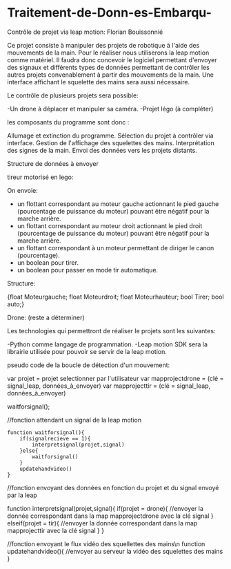 # Traitement-de-Donn-es-Embarqu-

Contrôle de projet via leap motion:             Florian Bouissonnié

Ce projet consiste à manipuler des projets de robotique à l'aide des mouvements de la main.
Pour le réaliser nous utiliserons la leap motion comme matériel.
Il faudra donc concevoir le logiciel permettant d'envoyer des signaux et différents types de données permettant
de contrôler les autres projets convenablement à partir des mouvements de la main.
Une interface affichant le squelette des mains sera aussi nécessaire.

Le contrôle de plusieurs projets sera possible:

-Un drone à déplacer et manipuler sa caméra.
-Projet légo (à compléter)

les composants du programme sont donc :

Allumage et extinction du programme.
Sélection du projet à contrôler via interface.
Gestion de l'affichage des squelettes des mains.
Interprétation des signes de la main.
Envoi des données vers les projets distants.


Structure de données à envoyer

tireur motorisé en lego:

On envoie: 
- un flottant correspondant au moteur gauche actionnant le pied gauche (pourcentage de puissance du moteur) pouvant être négatif pour la marche arrière.
- un flottant correspondant au moteur droit actionnant le pied droit (pourcentage de puissance du moteur) pouvant être négatif pour la marche arrière.
- un flottant correspondant à un moteur permettant de diriger le canon (pourcentage).
- un boolean pour tirer.
- un boolean pour passer en mode tir automatique.

Structure:

{float Moteurgauche;
 float Moteurdroit;
 float Moteurhauteur;
 bool Tirer;
 bool auto;}


 Drone: (reste a déterminer)


Les technologies qui permettront de réaliser le projets sont les suivantes:

-Python comme langage de programmation.
-Leap motion SDK sera la librairie utilisée pour pouvoir se servir de la leap motion.


pseudo code de la boucle de détection d'un mouvement:

var projet = projet selectionner par l'utilisateur
var mapprojectdrone = (clé = signal_leap, données_à_envoyer)
var mapprojecttir = (clé = signal_leap, données_à_envoyer)

waitforsignal();

//fonction attendant un signal de la leap motion

	function waitforsignal(){
		if(signalrecieve == 1){
			interpretsignal(projet,signal)
		}else{
			waitforsignal()
		}
		updatehandvideo()
	}

//fonction envoyant des données en fonction du projet et du signal envoyé par la leap

function interpretsignal(projet,signal){
    if(projet = drone){
        //envoyer la donnée correspondant dans la map mapprojectdrone avec la clé signal
    }
    elseif(projet = tir){
        //envoyer la donnée correspondant dans la map mapprojecttir avec la clé signal
    }
}

//fonction envoyant le flux vidéo des squellettes des mains\n
function updatehandvideo(){
    //envoyer au serveur la vidéo des squelettes des mains
}
